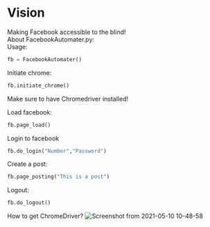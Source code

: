 # Vision
Making Facebook accessible to the blind!\
About FacebookAutomater.py:\
Usage:
```python
fb = FacebookAutomater()
```
Initiate chrome:
```python
fb.initiate_chrome()
```
Make sure to have Chromedriver installed!

Load facebook:
```python
fb.page_load()
```
Login to facebook
```python
fb.do_login("Number","Password")
```

Create a post:
```python
fb.page_posting("This is a post")
```

Logout:
```python
fb.do_logout()
```
How to get ChromeDriver?
![Screenshot from 2021-05-10 10-48-58](https://user-images.githubusercontent.com/53506835/117609318-6c3e9080-b17d-11eb-81e7-d468057e4119.png)

